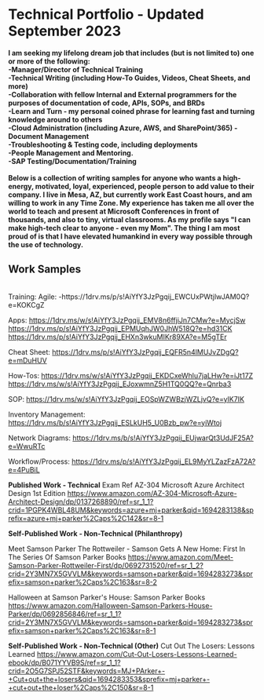 # Technical Portfolio - Updated September 2023
**I am seeking my lifelong dream job that includes (but is not limited to) one or more of the following:</br>
-Manager/Director of Technical Training</br>
-Technical Writing (including How-To Guides, Videos, Cheat Sheets, and more)</br>
-Collaboration with fellow Internal and External programmers for the purposes of documentation of code, APIs, SOPs, and BRDs</br>
-Learn and Turn - my personal coined phrase for learning fast and turning knowledge around to others</br>
-Cloud Administration (including Azure, AWS, and SharePoint/365)
-Document Management</br>
-Troubleshooting & Testing code, including deployments</br>
-People Management and Mentoring. </br>
-SAP Testing/Documentation/Training</br>
</br>
Below is a collection of writing samples for anyone who wants a high-energy, motivated, loyal, experienced, people person to add value to their company. I live in Mesa, AZ, but currently work East Coast hours, and am willing to work in any Time Zone. My experience has taken me all over the world to teach and present at Microsoft Conferences in front of thousands, and also to tiny, virtual classrooms. As my profile says "I can make high-tech clear to anyone - even my Mom".  The thing I am most proud of is that I have elevated humankind in every way possible through the use of technology.**

Work Samples 
---
</br>
Training:
Agile:
-https://1drv.ms/p/s!AiYfY3JzPgqij_EWCUxPWtjlwJAM0Q?e=KOKCgZ

Apps:
https://1drv.ms/w/s!AiYfY3JzPgqij_EMV8n6ffjiJn7CMw?e=MycjSw
https://1drv.ms/p/s!AiYfY3JzPgqij_EPMUqhJW0JhW518Q?e=hd31CK
https://1drv.ms/p/s!AiYfY3JzPgqij_EHXn3wkuMIKr89XA?e=M5gTEr

Cheat Sheet:
https://1drv.ms/p/s!AiYfY3JzPgqij_EQFR5n4lMUJvZDgQ?e=mDuHUV

How-Tos:
https://1drv.ms/w/s!AiYfY3JzPgqij_EKDCxeWhlu7jaLHw?e=iJt17Z
https://1drv.ms/w/s!AiYfY3JzPgqij_EJoxwmnZ5H1TQ0QQ?e=Qnrba3


SOP:
https://1drv.ms/w/s!AiYfY3JzPgqij_EOSpWZWBzjWZLjvQ?e=yIK7IK

Inventory Management:
https://1drv.ms/b/s!AiYfY3JzPgqij_ESLkUH5_U0Bzb_pw?e=yiWtoj

Network Diagrams:
https://1drv.ms/b/s!AiYfY3JzPgqij_EUjwarQt3UdJF25A?e=WwuRTc

Workflow/Process:
https://1drv.ms/p/s!AiYfY3JzPgqij_EL9MyYLZazFzA72A?e=4PuBiL


**Published Work - Technical**
Exam Ref AZ-304 Microsoft Azure Architect Design 1st Edition
https://www.amazon.com/AZ-304-Microsoft-Azure-Architect-Design/dp/0137268890/ref=sr_1_1?crid=1PGPK4WBL48UM&keywords=azure+mj+parker&qid=1694283138&sprefix=azure+mj+parker%2Caps%2C142&sr=8-1



**Self-Published Work - Non-Technical (Philanthropy)**

Meet Samson Parker The Rottweiler - Samson Gets A New Home: First In The Series Of Samson Parker Books
https://www.amazon.com/Meet-Samson-Parker-Rottweiler-First/dp/0692731520/ref=sr_1_2?crid=2Y3MN7X5GVVLM&keywords=samson+parker&qid=1694283273&sprefix=samson+parker%2Caps%2C163&sr=8-2

Halloween at Samson Parker's House: Samson Parker Books
https://www.amazon.com/Halloween-Samson-Parkers-House-Parker/dp/0692856846/ref=sr_1_1?crid=2Y3MN7X5GVVLM&keywords=samson+parker&qid=1694283273&sprefix=samson+parker%2Caps%2C163&sr=8-1

**Self-Published Work - Non-Technical (Other)**
Cut Out The Losers: Lessons Learned
https://www.amazon.com/Cut-Out-Losers-Lessons-Learned-ebook/dp/B071YYVB9S/ref=sr_1_1?crid=2O5G7SPJ52STF&keywords=MJ+PArker+-+Cut+out+the+losers&qid=1694283353&sprefix=mj+parker+-+cut+out+the+loser%2Caps%2C150&sr=8-1
